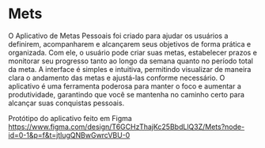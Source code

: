 # Mets

O Aplicativo de Metas Pessoais foi criado para ajudar os usuários a definirem, acompanharem e alcançarem seus objetivos de forma prática e organizada. Com ele, o usuário pode criar suas metas, estabelecer prazos e monitorar seu progresso tanto ao longo da semana quanto no período total da meta. A interface é simples e intuitiva, permitindo visualizar de maneira clara o andamento das metas e ajustá-las conforme necessário. O aplicativo é uma ferramenta poderosa para manter o foco e aumentar a produtividade, garantindo que você se mantenha no caminho certo para alcançar suas conquistas pessoais.

Protótipo do aplicativo feito em Figma https://www.figma.com/design/T6GCHzThajKc25BbdLlQ3Z/Mets?node-id=0-1&p=f&t=jtlugQNBwGwrcVBU-0

